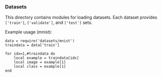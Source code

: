 ### Datasets

This directory contains modules for loading datasets. Each dataset provides `['train']`, `['validate']`, and `['test']` sets.

Example usage (mnist):

	data = require('datasets/mnist')
	traindata = data['train']

	for idx=1,#traindata do
		local example = traindata[idx]
		local image = example[1]
		local class = example[1]
	end